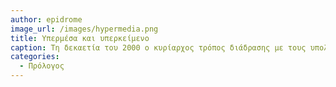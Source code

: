 ```yaml
---
author: epidrome
image_url: /images/hypermedia.png
title: Υπερμέσα και υπερκείμενο 
caption: Τη δεκαετία του 2000 ο κυρίαρχος τρόπος διάδρασης με τους υπολογιστές μεταφέρθηκε στον παγκόσμιο ιστό, ο οποίος παρουσίασε μια μεγάλη δυνατότητα προσαρμογής σε πολλά διαφορετικά πεδία εφαρμογής, από σύστημα αρχειοθέτησης επιστημονικών δημοσιεύσεων τη δεκαετία του 1990, στο ηλεκτρονικό εμπόριο και τα ιστολόγια της δεκαετία του 2000, σε γενική πλατφόρμα εκτέλεσης εφαρμογών τη δεκαετία του 2010.
categories:
  - Πρόλογος
---
```


